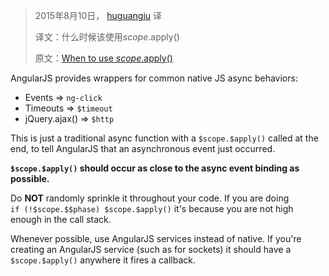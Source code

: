 > 2015年8月10日， [huguangju](https://github.com/huguangju) 译
> 
> 译文：什么时候该使用$scope.$apply()
> 
> 原文：[When to use $scope.$apply()](https://github.com/angular/angular.js/wiki/When-to-use-%24scope.%24apply%28%29)

AngularJS provides wrappers for common native JS async behaviors:
* Events => `ng-click`
* Timeouts => `$timeout`
* jQuery.ajax() => `$http`

This is just a traditional async function with a `$scope.$apply()` called at the end, to tell AngularJS that an asynchronous event just occurred.

**`$scope.$apply()` should occur as close to the async event binding as possible.**

Do **NOT** randomly sprinkle it throughout your code. If you are doing  
`if (!$scope.$$phase) $scope.$apply()` it's because you are not high enough in the call stack.

Whenever possible, use AngularJS services instead of native. If you're creating an AngularJS service (such as for sockets) it should have a `$scope.$apply()` anywhere it fires a callback.